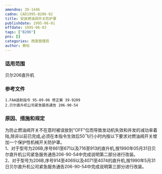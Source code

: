 ```yaml
---
amendno: 39-1446  
cadno: CAD1995-B206-02  
title: 安装燃油阀开关防护罩  
publishdate: 1995-06-01  
effdate: 1995-06-03  
tags: ["B206"]  
pns: []  
categories: 西南管理局  
author: 蔡标  
---
```

  
### 适用范围  
贝尔206直升机  
  
<!--more-->  
### 参考文件  
    1.FAA适航指令 95-09-06 修正案 39-9209  
    2.贝尔直升机公司紧急服务通告 206-90-54  
  
### 原因、措施和规定  
为防止燃油阀开关不在意时被误放到"OFF"位而导致发动机失效和并发的减功率着陆,除非以前已完成,必须在本指令生效后50飞行小时内按以下要求对燃油阀开关增加一个保护性机械开关防护罩。  
1、对于型号为206B,序号661至671以及716至913的直升机,按1990年05月31日贝尔直升机公司紧急服务通告206-90-54中完成说明第二部分进行改装。  
2、对于型号为206B,序号914至4069以及4071至4074的直升机,按1990年5月31日贝尔直升机公司紧急服务通告206-90-54中完成说明第三部分进行改装。  
